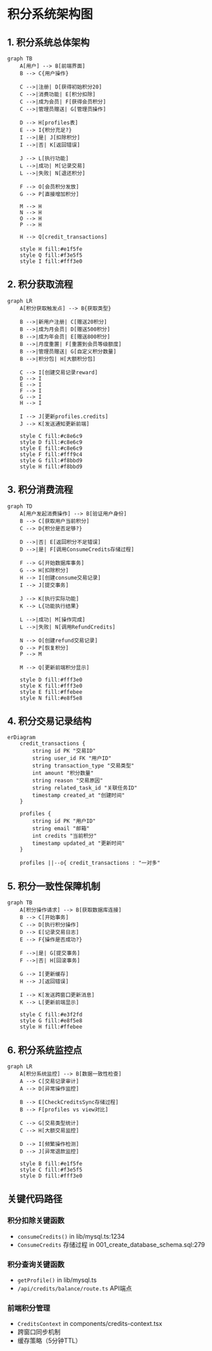 # 积分系统架构图

## 1. 积分系统总体架构

```mermaid
graph TB
    A[用户] --> B[前端界面]
    B --> C{用户操作}
    
    C -->|注册| D[获得初始积分20]
    C -->|消费功能| E[积分扣除]
    C -->|成为会员| F[获得会员积分]
    C -->|管理员赠送| G[管理员操作]
    
    D --> H[profiles表]
    E --> I{积分充足?}
    I -->|是| J[扣除积分]
    I -->|否| K[返回错误]
    
    J --> L[执行功能]
    L -->|成功| M[记录交易]
    L -->|失败| N[退还积分]
    
    F --> O[会员积分发放]
    G --> P[直接增加积分]
    
    M --> H
    N --> H
    O --> H
    P --> H
    
    H --> Q[credit_transactions]
    
    style H fill:#e1f5fe
    style Q fill:#f3e5f5
    style I fill:#fff3e0
```

## 2. 积分获取流程

```mermaid
graph LR
    A[积分获取触发点] --> B{获取类型}
    
    B -->|新用户注册| C[赠送20积分]
    B -->|成为月会员| D[赠送500积分]
    B -->|成为年会员| E[赠送800积分]
    B -->|月度重置| F[重置到会员等级额度]
    B -->|管理员赠送| G[自定义积分数量]
    B -->|积分包| H[大额积分包]
    
    C --> I[创建交易记录reward]
    D --> I
    E --> I
    F --> I
    G --> I
    H --> I
    
    I --> J[更新profiles.credits]
    J --> K[发送通知更新前端]
    
    style C fill:#c8e6c9
    style D fill:#c8e6c9
    style E fill:#c8e6c9
    style F fill:#fff9c4
    style G fill:#f8bbd9
    style H fill:#f8bbd9
```

## 3. 积分消费流程

```mermaid
graph TD
    A[用户发起消费操作] --> B[验证用户身份]
    B --> C[获取用户当前积分]
    C --> D{积分是否足够?}
    
    D -->|否| E[返回积分不足错误]
    D -->|是| F[调用ConsumeCredits存储过程]
    
    F --> G[开始数据库事务]
    G --> H[扣除积分]
    H --> I[创建consume交易记录]
    I --> J[提交事务]
    
    J --> K[执行实际功能]
    K --> L{功能执行结果}
    
    L -->|成功| M[操作完成]
    L -->|失败| N[调用RefundCredits]
    
    N --> O[创建refund交易记录]
    O --> P[恢复积分]
    P --> M
    
    M --> Q[更新前端积分显示]
    
    style D fill:#fff3e0
    style K fill:#fff3e0
    style E fill:#ffebee
    style N fill:#e8f5e8
```

## 4. 积分交易记录结构

```mermaid
erDiagram
    credit_transactions {
        string id PK "交易ID"
        string user_id FK "用户ID"
        string transaction_type "交易类型"
        int amount "积分数量"
        string reason "交易原因"
        string related_task_id "关联任务ID"
        timestamp created_at "创建时间"
    }
    
    profiles {
        string id PK "用户ID"
        string email "邮箱"
        int credits "当前积分"
        timestamp updated_at "更新时间"
    }
    
    profiles ||--o{ credit_transactions : "一对多"
```

## 5. 积分一致性保障机制

```mermaid
graph TB
    A[积分操作请求] --> B[获取数据库连接]
    B --> C[开始事务]
    C --> D[执行积分操作]
    D --> E[记录交易日志]
    E --> F{操作是否成功?}
    
    F -->|是| G[提交事务]
    F -->|否| H[回滚事务]
    
    G --> I[更新缓存]
    H --> J[返回错误]
    
    I --> K[发送跨窗口更新消息]
    K --> L[更新前端显示]
    
    style C fill:#e3f2fd
    style G fill:#e8f5e8
    style H fill:#ffebee
```

## 6. 积分系统监控点

```mermaid
graph LR
    A[积分系统监控] --> B[数据一致性检查]
    A --> C[交易记录审计]
    A --> D[异常操作监控]
    
    B --> E[CheckCreditsSync存储过程]
    B --> F[profiles vs view对比]
    
    C --> G[交易类型统计]
    C --> H[大额交易监控]
    
    D --> I[频繁操作检测]
    D --> J[异常退款监控]
    
    style B fill:#e1f5fe
    style C fill:#f3e5f5
    style D fill:#fff3e0
```

## 关键代码路径

### 积分扣除关键函数
- `consumeCredits()` in lib/mysql.ts:1234
- `ConsumeCredits` 存储过程 in 001_create_database_schema.sql:279

### 积分查询关键函数  
- `getProfile()` in lib/mysql.ts
- `/api/credits/balance/route.ts` API端点

### 前端积分管理
- `CreditsContext` in components/credits-context.tsx
- 跨窗口同步机制
- 缓存策略（5分钟TTL）